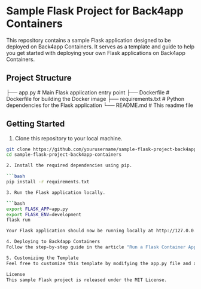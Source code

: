 # Sample Flask Project for Back4app Containers

This repository contains a sample Flask application designed to be deployed on Back4app Containers. It serves as a template and guide to help you get started with deploying your own Flask applications on Back4app Containers.

## Project Structure


├── app.py # Main Flask application entry point
├── Dockerfile # Dockerfile for building the Docker image
├── requirements.txt # Python dependencies for the Flask application
└── README.md # This readme file


## Getting Started

1. Clone this repository to your local machine.

```bash
git clone https://github.com/yourusername/sample-flask-project-back4app-containers.git
cd sample-flask-project-back4app-containers

2. Install the required dependencies using pip.

```bash
pip install -r requirements.txt

3. Run the Flask application locally.

```bash
export FLASK_APP=app.py
export FLASK_ENV=development
flask run

Your Flask application should now be running locally at http://127.0.0.1:5000/.

4. Deploying to Back4app Containers
Follow the step-by-step guide in the article "Run a Flask Container App"(https://www.back4app.com/docs-containers/run-a-flask-container-app) to deploy this sample Flask application on Back4app Containers.

5. Customizing the Template
Feel free to customize this template by modifying the app.py file and adding your own routes, views, and functionality. Make sure to update the requirements.txt file with any additional dependencies your application requires.

License
This sample Flask project is released under the MIT License.
